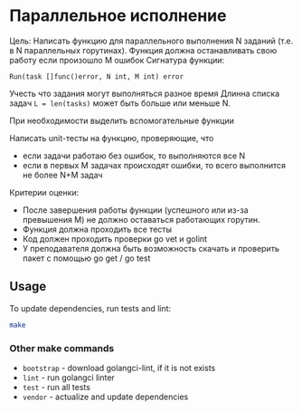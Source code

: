 # Параллельное исполнение

Цель: Написать функцию для параллельного выполнения N заданий (т.е. в N параллельных горутинах). 
Функция должна останавливать свою работу если произошло M ошибок Сигнатура функции: 
```
Run(task []func()error, N int, M int) error
``` 
Учесть что задания могут выполняться разное время Длинна списка задач `L = len(tasks)` 
может быть больше или меньше N.

При необходимости выделить вспомогательные функции

Написать unit-тесты на функцию, проверяющие, что
* если задачи работаю без ошибок, то выполняются все N
* если в первых M задачах происходят ошибки, то всего выполнится не более N+M задач

Критерии оценки: 
* После завершения работы функции (успешного или из-за превышения M) не должно оставаться работающих горутин.
* Функция должна проходить все тесты
* Код должен проходить проверки go vet и golint
* У преподавателя должна быть возможность скачать и проверить пакет с помощью go get / go test 

## Usage

To update dependencies, run tests and lint:
```bash
make
```

### Other make commands

* `bootstrap` - download golangci-lint, if it is not exists
* `lint` - run golangci linter
* `test` - run all tests
* `vendor` - actualize and update dependencies
